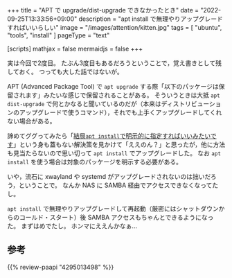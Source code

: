 +++
title = "APT で upgrade/dist-upgrade できなかったとき"
date =  "2022-09-25T13:33:56+09:00"
description = "apt install で無理やりアップグレードすればいいらしい"
image = "/images/attention/kitten.jpg"
tags = [ "ubuntu", "tools", "install" ]
pageType = "text"

[scripts]
  mathjax = false
  mermaidjs = false
+++

実は今回で2度目。
たぶん3度目もあるだろうということで，覚え書きとして残しておく。
つっても大した話ではないが。

APT (Advanced Package Tool) で `apt upgrade` する際「以下のパッケージは保留されます」みたいな感じで保留されることがある。
そういうときは大抵 `apt dist-upgrade` で何とかなると聞いているのだが（本来はディストリビューションのアップグレードで使うコマンド），それでも上手くアップグレードしてくれない場合がある。

諦めてググってみたら「[結局`apt install`で明示的に指定すればいいみたいです](https://kazuhira-r.hatenablog.com/entry/2021/01/10/184337 "Ubuntu Linuxでapt upgradeで保留されたパッケージがあった場合に、アップデートするには？ - CLOVER🍀")」という身も蓋もない解決策を見かけて「ええのん？」と思ったが，他に方法も見当たらないので思い切って `apt install` でアップグレードした。
なお `apt install` を使う場合は対象のパッケージを明示する必要がある。

いや，流石に xwayland や systemd がアップグレードされないのは拙いだろう，ということで。
なんか NAS に SAMBA 経由でアクセスできなくなってたし。

`apt install` で無理やりアップグレードして再起動（厳密にはシャットダウンからのコールド・スタート）後 SAMBA アクセスもちゃんとできるようになった。
まずはめでたし。
ホンマにええんかなぁ...

## 参考

{{% review-paapi "4295013498" %}} <!-- Linuxシステムの仕組み -->
